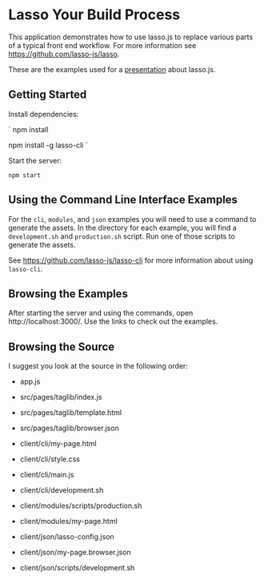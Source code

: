 # Lasso Your Build Process

This application demonstrates how to use lasso.js to replace various parts of a
typical front end workflow. For more information see
https://github.com/lasso-js/lasso.

These are the examples used for a [presentation](https://github.com/startersacademy/lasso-your-build-process-presentation) about lasso.js.

## Getting Started

Install dependencies:

`
npm install

npm install -g lasso-cli
`

Start the server:

`
npm start
`

## Using the Command Line Interface Examples

For the `cli`, `modules`, and `json` examples you will need to use a command to
generate the assets. In the directory for each example, you will find a
`development.sh` and `production.sh` script. Run one of those scripts to
generate the assets.

See https://github.com/lasso-js/lasso-cli for more information about using
`lasso-cli`.

## Browsing the Examples

After starting the server and using the commands, open http://localhost:3000/.
Use the links to check out the examples.

## Browsing the Source

I suggest you look at the source in the following order:

- app.js

- src/pages/taglib/index.js

- src/pages/taglib/template.html

- src/pages/taglib/browser.json

- client/cli/my-page.html

- client/cli/style.css

- client/cli/main.js

- client/cli/development.sh

- client/modules/scripts/production.sh

- client/modules/my-page.html

- client/json/lasso-config.json

- client/json/my-page.browser.json

- client/json/scripts/development.sh
